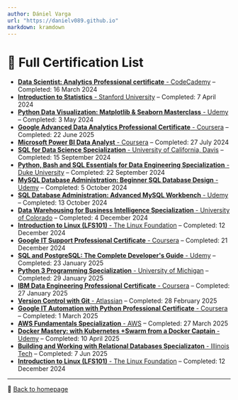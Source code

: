 ```yaml
---
author: Dániel Varga
url: "https://danielv089.github.io"
markdown: kramdown
---
```


# 📜 Full Certification List

- [**Data Scientist: Analytics Professional certificate** - CodeCademy](https://www.codecademy.com/profiles/digital1150256916/certificates/7dec503730a448c8b22bb251ada403f3) – Completed: 16 March 2024 
- [**Introduction to Statistics** - Stanford University](https://www.coursera.org/account/accomplishments/verify/EW758DGF5NA6) – Completed: 7 April 2024
- [**Python Data Visualization: Matplotlib & Seaborn Masterclass** - Udemy](https://www.udemy.com/certificate/UC-7f742bcf-815e-422a-aebd-3214f76ed30c/) – Completed: 3 May 2024
- [**Google Advanced Data Analytics Professional Certificate** - Coursera](https://www.coursera.org/account/accomplishments/specialization/UBPWPYFMME48) – Completed: 22 June 2025
- [**Microsoft Power BI Data Analyst** - Coursera](https://www.coursera.org/account/accomplishments/specialization/8CD3MUYKQMMZ) – Completed: 27 July 2024
- [**SQL for Data Science Specialization** - University of California, Davis](https://www.coursera.org/account/accomplishments/verify/7TSDFELDHXMI) – Completed: 15 September 2024
- [**Python, Bash and SQL Essentials for Data Engineering Specialization** - Duke University](https://www.coursera.org/account/accomplishments/specialization/GXB11INOIB2Z) – Completed: 22 September 2024
- [**MySQL Database Administration: Beginner SQL Database Design** - Udemy](https://www.udemy.com/certificate/UC-3c80f57c-b104-4b59-8072-f2fd0ce575f9/) – Completed: 5 October 2024
- [**SQL Database Administration: Advanced MySQL Workbench** - Udemy](https://www.udemy.com/certificate/UC-8c011e4b-1c78-45bd-9b46-056854054725/) – Completed: 13 October 2024
- [**Data Warehousing for Business Intelligence Specialization** - University of Colorado](https://www.coursera.org/account/accomplishments/specialization/JTNNT0IG1ZHY) – Completed: 4 December 2024
- [**Introduction to Linux (LFS101)** - The Linux Foundation](https://ti-user-certificates.s3.amazonaws.com/e0df7fbf-a057-42af-8a1f-590912be5460/274ef670-88e7-42b8-b714-2723554601ed-dniel-varga-e03dec84-d6a3-493c-b62f-40faa9fa169b-certificate.pdf) – Completed: 12 December 2024
- [**Google IT Support Professional Certificate** - Coursera](https://www.coursera.org/account/accomplishments/specialization/ABZS4M1TASBW) – Completed: 21 December 2024
- [**SQL and PostgreSQL: The Complete Developer's Guide** - Udemy](https://www.udemy.com/certificate/UC-f1433629-50e9-4c93-9a88-df18d4dda8f7/) – Completed: 23 January 2025
- [**Python 3 Programming Specialization** - University of Michigan](https://www.coursera.org/account/accomplishments/specialization/U2TEIKADWSVT) – Completed: 29 January 2025
- [**IBM Data Engineering Professional Certificate** - Coursera](https://www.coursera.org/account/accomplishments/specialization/58OLWZXYZO3U) – Completed: 27 January 2025
- [**Version Control with Git** - Atlassian](https://www.coursera.org/account/accomplishments/verify/0Z7BDNBNYYIA) – Completed: 28 February 2025
- [**Google IT Automation with Python Professional Certificate** - Coursera](https://www.coursera.org/account/accomplishments/specialization/FPMNT72L6BR0) – Completed: 1 March 2025
- [**AWS Fundamentals Specialization** - AWS](https://www.coursera.org/account/accomplishments/specialization/A8VD7WS4F7I0) – Completed: 27 March 2025
- [**Docker Mastery: with Kubernetes +Swarm from a Docker Captain** - Udemy](https://www.udemy.com/certificate/UC-92c573e7-1d01-4f4b-bc2e-98d197d10ed0/) – Completed: 10 April 2025
- [**Building and Working with Relational Databases Specializaton** - Illinois Tech](https://www.coursera.org/account/accomplishments/specialization/LN1W2USZO9TX) – Completed: 7 Jun 2025
- [**Introduction to Linux (LFS101)** - The Linux Foundation](https://ti-user-certificates.s3.amazonaws.com/e0df7fbf-a057-42af-8a1f-590912be5460/274ef670-88e7-42b8-b714-2723554601ed-dniel-varga-e03dec84-d6a3-493c-b62f-40faa9fa169b-certificate.pdf) – Completed: 12 December 2024

---

🔗 [Back to homepage](https://danielv089.github.io/)
